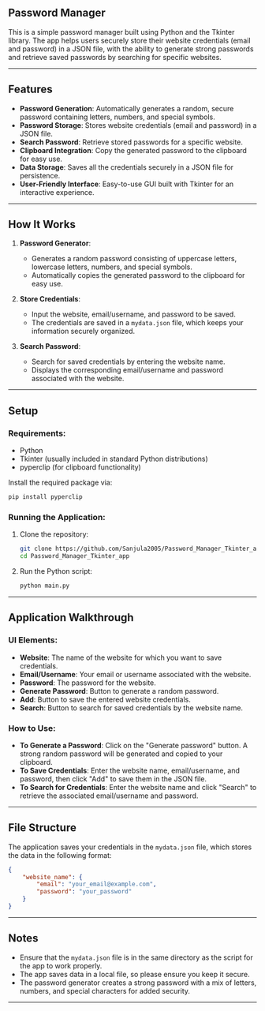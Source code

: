 
## Password Manager

This is a simple password manager built using Python and the Tkinter library. The app helps users securely store their website credentials (email and password) in a JSON file, with the ability to generate strong passwords and retrieve saved passwords by searching for specific websites.

---

## Features

- **Password Generation**: Automatically generates a random, secure password containing letters, numbers, and special symbols.
- **Password Storage**: Stores website credentials (email and password) in a JSON file.
- **Search Password**: Retrieve stored passwords for a specific website.
- **Clipboard Integration**: Copy the generated password to the clipboard for easy use.
- **Data Storage**: Saves all the credentials securely in a JSON file for persistence.
- **User-Friendly Interface**: Easy-to-use GUI built with Tkinter for an interactive experience.

---

## How It Works

1. **Password Generator**:
   - Generates a random password consisting of uppercase letters, lowercase letters, numbers, and special symbols.
   - Automatically copies the generated password to the clipboard for easy use.

2. **Store Credentials**:
   - Input the website, email/username, and password to be saved.
   - The credentials are saved in a `mydata.json` file, which keeps your information securely organized.

3. **Search Password**:
   - Search for saved credentials by entering the website name.
   - Displays the corresponding email/username and password associated with the website.

---

## Setup

### Requirements:
- Python 
- Tkinter (usually included in standard Python distributions)
- pyperclip (for clipboard functionality)
  
Install the required package via:
```bash
pip install pyperclip
```

### Running the Application:
1. Clone the repository:
   ```bash
   git clone https://github.com/Sanjula2005/Password_Manager_Tkinter_app.git
   cd Password_Manager_Tkinter_app
   ```

2. Run the Python script:
   ```bash
   python main.py
   ```

---

## Application Walkthrough

### **UI Elements:**
- **Website**: The name of the website for which you want to save credentials.
- **Email/Username**: Your email or username associated with the website.
- **Password**: The password for the website.
- **Generate Password**: Button to generate a random password.
- **Add**: Button to save the entered website credentials.
- **Search**: Button to search for saved credentials by the website name.

### **How to Use:**
- **To Generate a Password**: Click on the "Generate password" button. A strong random password will be generated and copied to your clipboard.
- **To Save Credentials**: Enter the website name, email/username, and password, then click "Add" to save them in the JSON file.
- **To Search for Credentials**: Enter the website name and click "Search" to retrieve the associated email/username and password.

---

## File Structure

The application saves your credentials in the `mydata.json` file, which stores the data in the following format:

```json
{
    "website_name": {
        "email": "your_email@example.com",
        "password": "your_password"
    }
}
```

---

## Notes

- Ensure that the `mydata.json` file is in the same directory as the script for the app to work properly.
- The app saves data in a local file, so please ensure you keep it secure.
- The password generator creates a strong password with a mix of letters, numbers, and special characters for added security.

---
